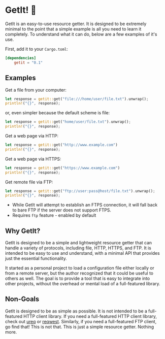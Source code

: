# GetIt! :truck:

GetIt is an easy-to-use resource getter. It is designed to be extremely minimal to the point that a simple example is all you need to learn it completely. To understand what it can do, below are a few examples of it's use.

First, add it to your `Cargo.toml`:

```toml
[dependencies]
    getit = "0.1"
```

## Examples

Get a file from your computer:

```rust
let response = getit::get("file:///home/user/file.txt").unwrap();
println!("{}", response);
```

or, even simpler because the default scheme is file:

```rust
let response = getit::get("home/user/file.txt").unwrap();
println!("{}", response);
```

Get a web page via HTTP:

```rust
let response = getit::get("http://www.example.com")
println!("{}", response);
```

Get a web page via HTTPS:

```rust
let response = getit::get("https://www.example.com")
println!("{}", response);
```

Get remote file via FTP:

```rust
let response = getit::get("ftp://user:pass@host/file.txt").unwrap();
println!("{}", response);
```

- While GetIt will attempt to establish an FTPS connection, it will fall back to bare FTP if the server does not support FTPS.
- Requires `ftp` feature - enabled by default

## Why GetIt?

GetIt is designed to be a simple and lightweight resource getter that can handle a variety of protocols, including file, HTTP, HTTPS, and FTP. It is intended to be easy to use and understand, with a minimal API that provides just the essential functionality.

It started as a personal project to load a configuration file either locally or from a remote server, but the author recognized that it could be useful to others as well. The goal is to provide a tool that is easy to integrate into other projects, without the overhead or mental load of a full-featured library.

## Non-Goals

GetIt is designed to be as simple as possible. It is not intended to be a full-featured HTTP client library. If you need a full-featured HTTP client library, check out [ureq](https://github.com/algesten/ureq) or [reqwest](https://github.com/seanmonstar/reqwest). Similarly, if you need a full-featured FTP client, go find that! This is not that. This is just a simple resource getter. Nothing more.
